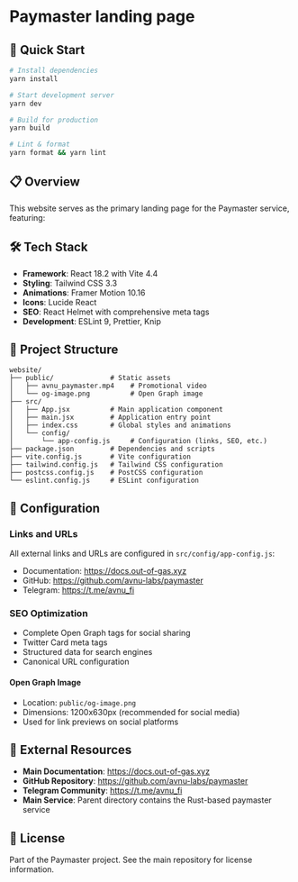 # Paymaster landing page

## 🚀 Quick Start

```bash
# Install dependencies
yarn install

# Start development server
yarn dev

# Build for production
yarn build

# Lint & format
yarn format && yarn lint
```

## 📋 Overview

This website serves as the primary landing page for the Paymaster service, featuring:

## 🛠️ Tech Stack

- **Framework**: React 18.2 with Vite 4.4
- **Styling**: Tailwind CSS 3.3
- **Animations**: Framer Motion 10.16
- **Icons**: Lucide React
- **SEO**: React Helmet with comprehensive meta tags
- **Development**: ESLint 9, Prettier, Knip

## 📁 Project Structure

```
website/
├── public/              # Static assets
│   ├── avnu_paymaster.mp4    # Promotional video
│   └── og-image.png          # Open Graph image
├── src/
│   ├── App.jsx          # Main application component
│   ├── main.jsx         # Application entry point
│   ├── index.css        # Global styles and animations
│   └── config/
│       └── app-config.js     # Configuration (links, SEO, etc.)
├── package.json         # Dependencies and scripts
├── vite.config.js       # Vite configuration
├── tailwind.config.js   # Tailwind CSS configuration
├── postcss.config.js    # PostCSS configuration
└── eslint.config.js     # ESLint configuration
```

## 🔧 Configuration

### Links and URLs
All external links and URLs are configured in `src/config/app-config.js`:
- Documentation: https://docs.out-of-gas.xyz
- GitHub: https://github.com/avnu-labs/paymaster
- Telegram: https://t.me/avnu_fi

### SEO Optimization
- Complete Open Graph tags for social sharing
- Twitter Card meta tags
- Structured data for search engines
- Canonical URL configuration

#### Open Graph Image
- Location: `public/og-image.png`
- Dimensions: 1200x630px (recommended for social media)
- Used for link previews on social platforms

## 🔗 External Resources

- **Main Documentation**: https://docs.out-of-gas.xyz
- **GitHub Repository**: https://github.com/avnu-labs/paymaster
- **Telegram Community**: https://t.me/avnu_fi
- **Main Service**: Parent directory contains the Rust-based paymaster service

## 📄 License

Part of the Paymaster project. See the main repository for license information.